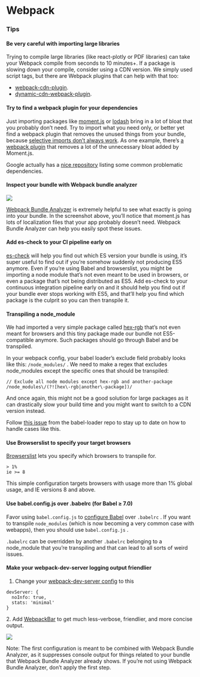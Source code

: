# Webpack

### Tips

#### Be very careful with importing large libraries

Trying to compile large libraries (like react-plotly or PDF libraries) can take your Webpack compile from seconds to 10 minutes+. If a package is slowing down your compile, consider using a CDN version. We simply used script tags, but there are Webpack plugins that can help with that too:

* [webpack-cdn-plugin](https://www.npmjs.com/package/webpack-cdn-plugin).
* [dynamic-cdn-webpack-plugin](https://www.npmjs.com/package/dynamic-cdn-webpack-plugin).

#### Try to find a webpack plugin for your dependencies

Just importing packages like [moment.js](https://momentjs.com/) or [lodash](https://lodash.com/) bring in a lot of bloat that you probably don’t need. Try to import what you need only, or better yet find a webpack plugin that removes the unused things from your bundle, because [selective imports don’t always work](https://github.com/react-bootstrap/react-bootstrap/issues/2683). As one example, there’s [a webpack plugin](https://github.com/iamakulov/moment-locales-webpack-plugin) that removes a lot of the unnecessary bloat added by Moment.js.

Google actually has a [nice repository](https://github.com/GoogleChromeLabs/webpack-libs-optimizations) listing some common problematic dependencies.

#### Inspect your bundle with Webpack bundle analyzer

![](https://cdn-images-1.medium.com/max/800/0\*TewqripGyXujWGJs.png)

[Webpack Bundle Analyzer](https://github.com/webpack-contrib/webpack-bundle-analyzer) is extremely helpful to see what exactly is going into your bundle. In the screenshot above, you’ll notice that moment.js has lots of localization files that your app probably doesn’t need. Webpack Bundle Analyzer can help you easily spot these issues.

#### Add es-check to your CI pipeline early on

[es-check](https://github.com/dollarshaveclub/es-check) will help you find out which ES version your bundle is using, it’s super useful to find out if you’re somehow suddenly not producing ES5 anymore. Even if you’re using Babel and browserslist, you might be importing a node module that’s not even meant to be used in browsers, or even a package that’s not being distributed as ES5. Add es-check to your continuous integration pipeline early on and it should help you find out if your bundle ever stops working with ES5, and that’ll help you find which package is the culprit so you can then transpile it.

#### Transpiling a node\_module

We had imported a very simple package called [hex-rgb](https://github.com/sindresorhus/hex-rgb) that’s not even meant for browsers and this tiny package made our bundle not ES5-compatible anymore. Such packages should go through Babel and be transpiled.

In your webpack config, your babel loader’s exclude field probably looks like this: `/node_modules/` . We need to make a regex that excludes node\_modules except the specific ones that should be transpiled:

```
// Exclude all node modules except hex-rgb and another-package
/node_modules\/(?![hex\-rgb|another\-package])/
```

And once again, this might not be a good solution for large packages as it can drastically slow your build time and you might want to switch to a CDN version instead.

Follow [this issue](https://github.com/babel/babel-loader/issues/171) from the babel-loader repo to stay up to date on how to handle cases like this.

#### Use Browserslist to specify your target browsers

[Browserslist](https://github.com/browserslist/browserslist) lets you specify which browsers to transpile for.

```
> 1%
ie >= 8
```

This simple configuration targets browsers with usage more than 1% global usage, and IE versions 8 and above.

#### Use babel.config.js over .babelrc (for Babel ≥ 7.0)

Favor using `babel.config.js` to [configure Babel](https://babeljs.io/docs/en/configuration) over `.babelrc` . If you want to transpile `node_modules` (which is now becoming a very common case with webapps), then you should use `babel.config.js` .

`.babelrc` can be overridden by another `.babelrc` belonging to a node\_module that you’re transpiling and that can lead to all sorts of weird issues.

#### Make your webpack-dev-server logging output friendlier

1. Change your [webpack-dev-server config](https://webpack.js.org/configuration/dev-server/) to this

```
devServer: {
  noInfo: true,
  stats: 'minimal'
}
```

2\. Add [WebpackBar](https://github.com/nuxt/webpackbar) to get much less-verbose, friendlier, and more concise output.

![](https://cdn-images-1.medium.com/max/800/1\*3CqzwcXgMpT-42e22OMu7Q.png)

Note: The first configuration is meant to be combined with Webpack Bundle Analyzer, as it suppresses console output for things related to your bundle that Webpack Bundle Analyzer already shows. If you’re not using Webpack Bundle Analyzer, don’t apply the first step.

#### &#x20;
